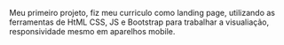 Meu primeiro projeto, fiz meu curriculo como landing page, utilizando as ferramentas de HtML CSS, JS e Bootstrap para trabalhar a visualiação, responsividade mesmo em aparelhos mobile.
